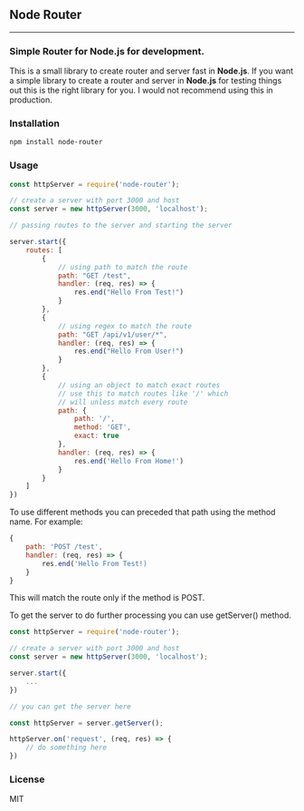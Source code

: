 ## Node Router
---

###  Simple Router for Node.js for development.

This is a small library to create router and server fast in **Node.js**.
If you want a simple library to create a router and server in **Node.js** for testing things out this is the right library for you.
I would not recommend using this in production.

### Installation

```bash
npm install node-router
```

### Usage

```js
const httpServer = require('node-router');

// create a server with port 3000 and host
const server = new httpServer(3000, 'localhost');

// passing routes to the server and starting the server

server.start({
    routes: [
        { 
            // using path to match the route
            path: "GET /test",
            handler: (req, res) => {
                res.end("Hello From Test!")
            }
        },
        {
            // using regex to match the route
            path: "GET /api/v1/user/*",
            handler: (req, res) => {
                res.end("Hello From User!")
            }
        },
        {
            // using an object to match exact routes 
            // use this to match routes like '/' which
            // will unless match every route
            path: {
                path: '/',
                method: 'GET',
                exact: true
            },
            handler: (req, res) => {
                res.end('Hello From Home!')
            }
        }
    ]
})
```
To use different methods you can preceded that path using the method name.
For example:
```js
{
    path: 'POST /test',
    handler: (req, res) => {
        res.end('Hello From Test!)
    }
}
```
This will match the route only if the method is POST.

To get the server to do further processing you can use getServer() method.
```js
const httpServer = require('node-router');

// create a server with port 3000 and host
const server = new httpServer(3000, 'localhost');

server.start({
    ...
})

// you can get the server here

const httpServer = server.getServer();

httpServer.on('request', (req, res) => {
    // do something here
})
```

### License

MIT
